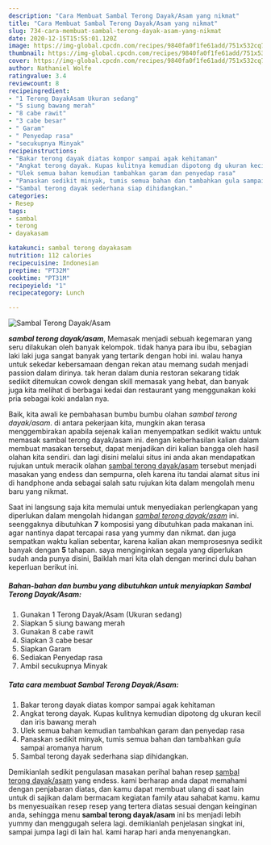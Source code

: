 ```yaml
---
description: "Cara Membuat Sambal Terong Dayak/Asam yang nikmat"
title: "Cara Membuat Sambal Terong Dayak/Asam yang nikmat"
slug: 734-cara-membuat-sambal-terong-dayak-asam-yang-nikmat
date: 2020-12-15T15:55:01.120Z
image: https://img-global.cpcdn.com/recipes/9840fa0f1fe61add/751x532cq70/sambal-terong-dayakasam-foto-resep-utama.jpg
thumbnail: https://img-global.cpcdn.com/recipes/9840fa0f1fe61add/751x532cq70/sambal-terong-dayakasam-foto-resep-utama.jpg
cover: https://img-global.cpcdn.com/recipes/9840fa0f1fe61add/751x532cq70/sambal-terong-dayakasam-foto-resep-utama.jpg
author: Nathaniel Wolfe
ratingvalue: 3.4
reviewcount: 8
recipeingredient:
- "1 Terong DayakAsam Ukuran sedang"
- "5 siung bawang merah"
- "8 cabe rawit"
- "3 cabe besar"
- " Garam"
- " Penyedap rasa"
- "secukupnya Minyak"
recipeinstructions:
- "Bakar terong dayak diatas kompor sampai agak kehitaman"
- "Angkat terong dayak. Kupas kulitnya kemudian dipotong dg ukuran kecil dan iris bawang merah"
- "Ulek semua bahan kemudian tambahkan garam dan penyedap rasa"
- "Panaskan sedikit minyak, tumis semua bahan dan tambahkan gula sampai aromanya harum"
- "Sambal terong dayak sederhana siap dihidangkan."
categories:
- Resep
tags:
- sambal
- terong
- dayakasam

katakunci: sambal terong dayakasam 
nutrition: 112 calories
recipecuisine: Indonesian
preptime: "PT32M"
cooktime: "PT31M"
recipeyield: "1"
recipecategory: Lunch

---
```



![Sambal Terong Dayak/Asam](https://img-global.cpcdn.com/recipes/9840fa0f1fe61add/751x532cq70/sambal-terong-dayakasam-foto-resep-utama.jpg)

<b><i>sambal terong dayak/asam</i></b>, Memasak menjadi sebuah kegemaran yang seru dilakukan oleh banyak kelompok. tidak hanya para ibu ibu, sebagian laki laki juga sangat banyak yang tertarik dengan hobi ini. walau hanya untuk sekedar kebersamaan dengan rekan atau memang sudah menjadi passion dalam dirinya. tak heran dalam dunia restoran sekarang tidak sedikit ditemukan cowok dengan skill memasak yang hebat, dan banyak juga kita melihat di berbagai kedai dan restaurant yang menggunakan koki pria sebagai koki andalan nya.

Baik, kita awali ke pembahasan bumbu bumbu olahan <i>sambal terong dayak/asam</i>. di antara pekerjaan kita, mungkin akan terasa menggembirakan apabila sejenak kalian menyempatkan sedikit waktu untuk memasak sambal terong dayak/asam ini. dengan keberhasilan kalian dalam membuat masakan tersebut, dapat menjadikan diri kalian bangga oleh hasil olahan kita sendiri. dan lagi disini melalui situs ini anda akan mendapatkan rujukan untuk meracik olahan <u>sambal terong dayak/asam</u> tersebut menjadi masakan yang endess dan sempurna, oleh karena itu tandai alamat situs ini di handphone anda sebagai salah satu rujukan kita dalam mengolah menu baru yang nikmat.




Saat ini langsung saja kita memulai untuk menyediakan perlengkapan yang diperlukan dalam mengolah hidangan <u><i>sambal terong dayak/asam</i></u> ini. seenggaknya dibutuhkan <b>7</b> komposisi yang dibutuhkan pada makanan ini. agar nantinya dapat tercapai rasa yang yummy dan nikmat. dan juga sempatkan waktu kalian sebentar, karena kalian akan memprosesnya sedikit banyak dengan <b>5</b> tahapan. saya menginginkan segala yang diperlukan sudah anda punya disini, Baiklah mari kita olah dengan merinci dulu bahan keperluan berikut ini.

<!--inarticleads1-->

##### Bahan-bahan dan bumbu yang dibutuhkan untuk menyiapkan Sambal Terong Dayak/Asam:

1. Gunakan 1 Terong Dayak/Asam (Ukuran sedang)
1. Siapkan 5 siung bawang merah
1. Gunakan 8 cabe rawit
1. Siapkan 3 cabe besar
1. Siapkan  Garam
1. Sediakan  Penyedap rasa
1. Ambil secukupnya Minyak




<!--inarticleads2-->

##### Tata cara membuat Sambal Terong Dayak/Asam:

1. Bakar terong dayak diatas kompor sampai agak kehitaman
1. Angkat terong dayak. Kupas kulitnya kemudian dipotong dg ukuran kecil dan iris bawang merah
1. Ulek semua bahan kemudian tambahkan garam dan penyedap rasa
1. Panaskan sedikit minyak, tumis semua bahan dan tambahkan gula sampai aromanya harum
1. Sambal terong dayak sederhana siap dihidangkan.




Demikianlah sedikit pengulasan masakan perihal bahan resep <u>sambal terong dayak/asam</u> yang endess. kami berharap anda dapat memahami dengan penjabaran diatas, dan kamu dapat membuat ulang di saat lain untuk di sajikan dalam bermacam kegiatan family atau sahabat kamu. kamu bs menyesuaikan resep resep yang tertera diatas sesuai dengan keinginan anda, sehingga menu <b>sambal terong dayak/asam</b> ini bs menjadi lebih yummy dan menggugah selera lagi. demikianlah penjelasan singkat ini, sampai jumpa lagi di lain hal. kami harap hari anda menyenangkan.
